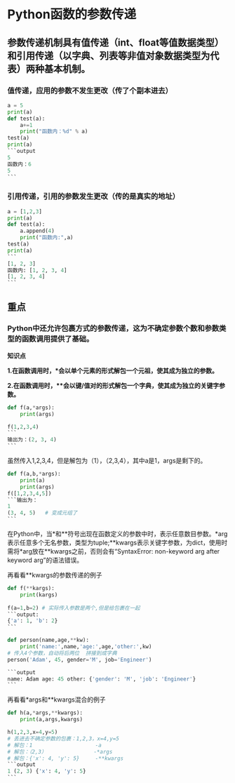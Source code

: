 # Python函数的参数传递

## 参数传递机制具有值传递（int、float等值数据类型）和引用传递（以字典、列表等非值对象数据类型为代表）两种基本机制。

### 值传递，应用的参数不发生更改（传了个副本进去）
```python
a = 5
print(a)
def test(a):
    a+=1
    print("函数内：%d" % a)
test(a)
print(a)
​```output
5
函数内：6
5
​```
```

### 引用传递，引用的参数发生更改（传的是真实的地址）
```python
a = [1,2,3]
print(a)
def test(a):
    a.append(4)
    print("函数内:",a)
test(a)
print(a)
​```
[1, 2, 3]
函数内: [1, 2, 3, 4]
[1, 2, 3, 4]
​```
```

## 重点

### Python中还允许包裹方式的参数传递，这为不确定参数个数和参数类型的函数调用提供了基础。

**知识点**

**1.在函数调用时，\*会以单个元素的形式解包一个元祖，使其成为独立的参数。**

**2.在函数调用时，\*\*会以键/值对的形式解包一个字典，使其成为独立的关键字参数。**

```python
def f(a,*args):
    print(args)

f(1,2,3,4)
​```
输出为：(2, 3, 4)
​```
```
虽然传入1,2,3,4，但是解包为（1），（2,3,4），其中a是1，args是剩下的。
```python
def f(a,b,*args):
    print(a)
    print(args)
f([1,2,3,4,5])
​```输出为：
1
(3, 4, 5)   # 变成元组了
​```
```

在Python中，当\*和\*\*符号出现在函数定义的参数中时，表示任意数目参数。\*arg表示任意多个无名参数，类型为tuple;\*\*kwargs表示关键字参数，为dict，使用时需将\*arg放在\*\*kwargs之前，否则会有“SyntaxError: non-keyword arg after keyword arg”的语法错误。

再看看\*\*kwargs的参数传递的例子
```python
def f(**kargs):
    print(kargs)
    
f(a=1,b=2) # 实际传入参数是两个,但是给包裹在一起
​```output:
{'a': 1, 'b': 2}
​```
```
```python
def person(name,age,**kw):
    print('name:',name,'age:',age,'other:',kw)
# 传入4个参数，自动将后两位  拼接到成字典
person('Adam', 45, gender='M', job='Engineer')

​```output
name: Adam age: 45 other: {'gender': 'M', 'job': 'Engineer'}
​```
```

再看看\*args和\*\*kwargs混合的例子
```python
def h(a,*args,**kwargs):
    print(a,args,kwargs)

h(1,2,3,x=4,y=5)
# 丢进去不确定参数的包裹：1,2,3，x=4,y=5
# 解包：1                    -a
# 解包：（2,3）				 -*args
# 解包：{'x': 4, 'y': 5}	  -**kwargs
​```output
1 (2, 3) {'x': 4, 'y': 5}
​```
```
